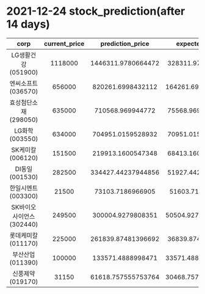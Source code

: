 # 2021-12-24 stock_prediction(after 14 days)

|   corp   |   current_price   |   prediction_price   |   expected_profit   |
|:--------:|:-----------------:|:--------------------:|:-------------------:|
|LG생활건강(051900)|1118000|1446311.9780664472|328311.9780664472|
|엔씨소프트(036570)|656000|820261.6998432112|164261.69984321122|
|효성첨단소재(298050)|635000|710568.969944772|75568.96994477196|
|LG화학(003550)|634000|704951.0159528932|70951.01595289318|
|SK케미칼(006120)|151500|219913.1600547348|68413.16005473479|
|DI동일(001530)|282500|334427.44237944856|51927.44237944856|
|한일시멘트(003300)|21500|73103.7186966905|51603.7186966905|
|SK바이오사이언스(302440)|249500|300004.9279808351|50504.927980835084|
|롯데케미칼(011170)|225000|261839.87481396692|36839.87481396692|
|부산산업(011390)|100000|133571.4888998471|33571.488899847114|
|신풍제약(019170)|31150|61618.757555753764|30468.757555753764|
